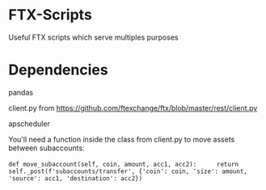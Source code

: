 # FTX-Scripts
Useful FTX scripts which serve multiples purposes

# Dependencies

pandas

client.py from https://github.com/ftexchange/ftx/blob/master/rest/client.py

apscheduler

You'll need a function inside the class from client.py to move assets between subaccounts:


`def move_subaccount(self, coin, amount, acc1, acc2): `
`    return self._post(f'subaccounts/transfer', {'coin': coin, 'size': amount, 'source': acc1, 'destination': acc2})`
